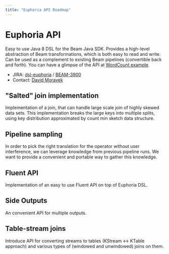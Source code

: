```yaml
---
title: "Euphoria API Roadmap"
---
```

<!--
Licensed under the Apache License, Version 2.0 (the "License");
you may not use this file except in compliance with the License.
You may obtain a copy of the License at

http://www.apache.org/licenses/LICENSE-2.0

Unless required by applicable law or agreed to in writing, software
distributed under the License is distributed on an "AS IS" BASIS,
WITHOUT WARRANTIES OR CONDITIONS OF ANY KIND, either express or implied.
See the License for the specific language governing permissions and
limitations under the License.
-->

# Euphoria API

Easy to use Java 8 DSL for the Beam Java SDK. Provides a high-level abstraction of Beam transformations, which is both easy to read and write. Can be used as a complement to existing Beam pipelines (convertible back and forth). You can have a glimpse of the API at [WordCount example](/documentation/sdks/java/euphoria/#wordcount-example).

- JIRA: [dsl-euphoria](https://github.com/apache/beam/issues?q=is%3Aopen+is%3Aissue+label%3Adsl-euphoria) / [BEAM-3900](https://issues.apache.org/jira/browse/BEAM-3900)
- Contact: [David Moravek](mailto:dmvk@apache.org)

## "Salted" join implementation

Implementation of a join, that can handle large scale join of highly skewed data sets. This implementation breaks
the large keys into multiple splits, using key distribution approximated by count min sketch data structure.

## Pipeline sampling

In order to pick the right translation for the operator without user interference, we can leverage knowledge from
previous pipeline runs. We want to provide a convenient and portable way to gather this knowledge.

## Fluent API

Implementation of an easy to use Fluent API on top of Euphoria DSL.

## Side Outputs

An convenient API for multiple outputs.

## Table-stream joins

Introduce API for converting streams to tables (KStream <-> KTable approach) and various types of (windowed and unwindowed) joins on them.
